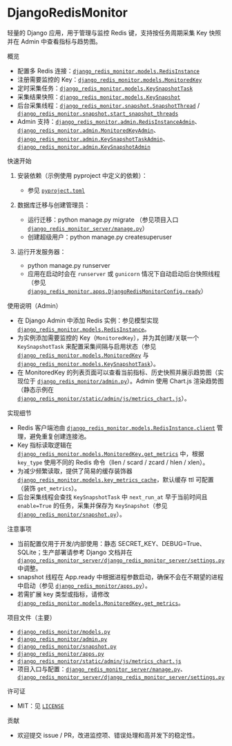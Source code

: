 # DjangoRedisMonitor

轻量的 Django 应用，用于管理与监控 Redis 键，支持按任务周期采集 Key 快照并在 Admin 中查看指标与趋势图。

概览
- 配置多 Redis 连接：[`django_redis_monitor.models.RedisInstance`](django_redis_monitor/models.py)
- 注册需要监控的 Key：[`django_redis_monitor.models.MonitoredKey`](django_redis_monitor/models.py)
- 定时采集任务：[`django_redis_monitor.models.KeySnapshotTask`](django_redis_monitor/models.py)
- 采集结果快照：[`django_redis_monitor.models.KeySnapshot`](django_redis_monitor/models.py)
- 后台采集线程：[`django_redis_monitor.snapshot.SnapshotThread`](django_redis_monitor/snapshot.py) / [`django_redis_monitor.snapshot.start_snapshot_threads`](django_redis_monitor/snapshot.py)
- Admin 支持：[`django_redis_monitor.admin.RedisInstanceAdmin`](django_redis_monitor/admin.py)、[`django_redis_monitor.admin.MonitoredKeyAdmin`](django_redis_monitor/admin.py)、[`django_redis_monitor.admin.KeySnapshotTaskAdmin`](django_redis_monitor/admin.py)、[`django_redis_monitor.admin.KeySnapshotAdmin`](django_redis_monitor/admin.py)

快速开始
1. 安装依赖（示例使用 pyproject 中定义的依赖）：
   - 参见 [`pyproject.toml`](pyproject.toml)

2. 数据库迁移与创建管理员：
   - 运行迁移：python manage.py migrate （参见项目入口 [`django_redis_monitor_server/manage.py`](django_redis_monitor_server/manage.py)）
   - 创建超级用户：python manage.py createsuperuser

3. 运行开发服务器：
   - python manage.py runserver
   - 应用在启动时会在 `runserver` 或 `gunicorn` 情况下自动启动后台快照线程（参见 [`django_redis_monitor.apps.DjangoRedisMonitorConfig.ready`](django_redis_monitor/apps.py)）

使用说明（Admin）
- 在 Django Admin 中添加 Redis 实例：参见模型实现 [`django_redis_monitor.models.RedisInstance`](django_redis_monitor/models.py)。
- 为实例添加需要监控的 Key（`MonitoredKey`），并为其创建/关联一个 `KeySnapshotTask` 来配置采集间隔与启用状态（参见 [`django_redis_monitor.models.MonitoredKey`](django_redis_monitor/models.py) 与 [`django_redis_monitor.models.KeySnapshotTask`](django_redis_monitor/models.py)）。
- 在 MonitoredKey 的列表页面可以查看当前指标、历史快照并展示趋势图（实现位于 [`django_redis_monitor/admin.py`](django_redis_monitor/admin.py)）。Admin 使用 Chart.js 渲染趋势图（静态示例在 [`django_redis_monitor/static/admin/js/metrics_chart.js`](django_redis_monitor/static/admin/js/metrics_chart.js)）。

实现细节
- Redis 客户端池由 [`django_redis_monitor.models.RedisInstance.client`](django_redis_monitor/models.py) 管理，避免重复创建连接池。
- Key 指标读取逻辑在 [`django_redis_monitor.models.MonitoredKey.get_metrics`](django_redis_monitor/models.py) 中，根据 `key_type` 使用不同的 Redis 命令（llen / scard / zcard / hlen / xlen）。
- 为减少频繁读取，提供了简易的缓存装饰器 [`django_redis_monitor.models.key_metrics_cache`](django_redis_monitor/models.py)，默认缓存 ttl 可配置（装饰 `get_metrics`）。
- 后台采集线程会查找 `KeySnapshotTask` 中 `next_run_at` 早于当前时间且 `enable=True` 的任务，采集并保存为 `KeySnapshot`（参见 [`django_redis_monitor/snapshot.py`](django_redis_monitor/snapshot.py)）。

注意事项
- 当前配置仅用于开发/内部使用：静态 SECRET_KEY、DEBUG=True、SQLite；生产部署请参考 Django 文档并在 [`django_redis_monitor_server/django_redis_monitor_server/settings.py`](django_redis_monitor_server/django_redis_monitor_server/settings.py) 中调整。
- snapshot 线程在 App.ready 中根据进程参数启动，确保不会在不期望的进程中启动（参见 [`django_redis_monitor/apps.py`](django_redis_monitor/apps.py)）。
- 若需扩展 key 类型或指标，请修改 [`django_redis_monitor.models.MonitoredKey.get_metrics`](django_redis_monitor/models.py)。

项目文件（主要）
- [`django_redis_monitor/models.py`](django_redis_monitor/models.py)
- [`django_redis_monitor/admin.py`](django_redis_monitor/admin.py)
- [`django_redis_monitor/snapshot.py`](django_redis_monitor/snapshot.py)
- [`django_redis_monitor/apps.py`](django_redis_monitor/apps.py)
- [`django_redis_monitor/static/admin/js/metrics_chart.js`](django_redis_monitor/static/admin/js/metrics_chart.js)
- 项目入口与配置：[`django_redis_monitor_server/manage.py`](django_redis_monitor_server/manage.py)、[`django_redis_monitor_server/django_redis_monitor_server/settings.py`](django_redis_monitor_server/django_redis_monitor_server/settings.py)

许可证
- MIT：见 [`LICENSE`](LICENSE)

贡献
- 欢迎提交 issue / PR，改进监控项、错误处理和高并发下的稳定性。